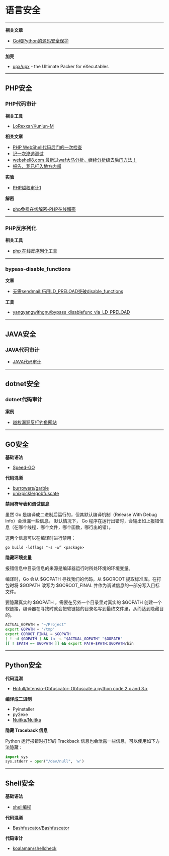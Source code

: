 # 语言安全

---

**相关文章**
- [Go和Python的源码安全保护](https://ichxxx.cn/2021/01/06/code_protection_in_go_and_python/)

---

**加壳**
- [upx/upx](https://github.com/upx/upx) - the Ultimate Packer for eXecutables

---

## PHP安全

### PHP代码审计

**相关工具**
- [LoRexxar/Kunlun-M](https://github.com/LoRexxar/Kunlun-M)

**相关文章**
- [PHP WebShell代码后门的一次检查](https://www.freebuf.com/articles/web/182156.html)
- [记一次渗透测试](https://www.t00ls.net/articles-58440.html)
- [webshell8.com 最新过waf大马分析。继续分析级去后门方法！](https://www.t00ls.net/thread-44654-1-1.html)
- [报告，我已打入地方内部](https://mp.weixin.qq.com/s/OCGgWAbpWgrrj_UPmGvYLQ)

**实验**
- [PHP越权审计1](./PHP安全/审计/PHP越权审计1.md)

**解密**
- [php免费在线解密-PHP在线解密](http://dezend.qiling.org/free.html)

---

### PHP反序列化

**相关工具**
- [php 在线反序列化工具](https://www.w3cschool.cn/tools/index?name=unserialize)

---

### bypass-disable_functions

**文章**
- [无需sendmail:巧用LD_PRELOAD突破disable_functions](https://www.freebuf.com/articles/web/192052.html)

**工具**
- [yangyangwithgnu/bypass_disablefunc_via_LD_PRELOAD](https://github.com/yangyangwithgnu/bypass_disablefunc_via_LD_PRELOAD)

---

## JAVA安全

### JAVA代码审计

- [JAVA代码审计](./JAVA安全/JAVA代码审计.md)

---

## dotnet安全

### dotnet代码审计

**案例**
- [越权漏洞反打钓鱼网站](https://www.t00ls.net/articles-58941.html)

---

## GO安全

**基础语法**
- [Speed-GO](../../../Develop/Golang/Speed-GO.md)

**代码混淆**
- [burrowers/garble](https://github.com/burrowers/garble)
- [unixpickle/gobfuscate](https://github.com/unixpickle/gobfuscate)

**禁用符号表和调试信息**

虽然 Go 是编译成二进制后运行的，但其默认编译机制（Release With Debug Info）会泄漏一些信息。
默认情况下， Go 程序在运行出错时，会输出如上报错信息（在哪个线程，哪个文件，哪个函数，哪行出的错）。

这两个信息可以在编译时进行禁用：
```
go build -ldflags "-s -w” <package>
```

**隐藏环境变量**

报错信息中目录信息的来源是编译器运行时所处环境的环境变量。

编译时，Go 会从 $GOPATH 寻找我们的代码，从 $GOROOT 提取标准库。在打包时将 $GOPATH 改写为 $GOROOT_FINAL 并作为调试信息的一部分写入目标文件。

要隐藏真实的 $GOPATH ，需要在另外一个目录里对真实的 $GOPATH 创建一个软链接，编译器在寻找时就会把软链接的目录名写到最终文件里，从而达到隐藏目的。
```bash
ACTUAL_GOPATH = "~/Project"
export GOPATH = '/tmp'
export GOROOT_FINAL = $GOPATH
[ ! -d $GOPATH ] && ln -s "$ACTUAL_GOPATH" "$GOPATH"
[[ ! $PATH =~ $GOPATH ]] && export PATH=$PATH:$GOPATH/bin
```

---

## Python安全

**代码混淆**
- [Hnfull/Intensio-Obfuscator: Obfuscate a python code 2.x and 3.x](https://github.com/Hnfull/Intensio-Obfuscator)

**编译成二进制**
- Pyinstaller
- py2exe
- [Nuitka/Nuitka](https://github.com/Nuitka/Nuitka)

**隐藏 Traceback 信息**

Python 运行报错时打印的 Trackback 信息也会泄露一些信息，可以使用如下方法隐藏：
```py
import sys
sys.stderr = open("/dev/null", 'w')
```

---

## Shell安全

**基础语法**
- [shell编程](../../../Integrated/Linux/笔记/shell编程.md)

**代码混淆**
- [Bashfuscator/Bashfuscator](https://github.com/Bashfuscator/Bashfuscator)

**代码审计**
- [koalaman/shellcheck](https://github.com/koalaman/shellcheck)

